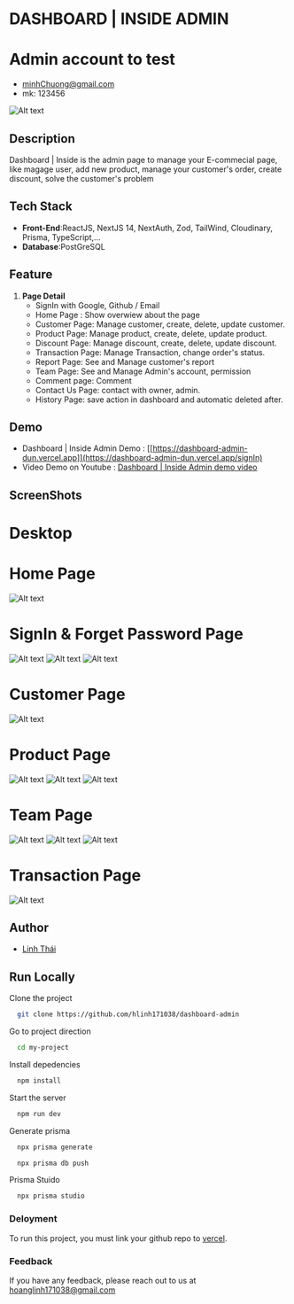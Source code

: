 
# DASHBOARD | INSIDE ADMIN

# Admin account to test
 - minhChuong@gmail.com
 - mk: 123456

![Alt text](dashboard-home.png)

## Description
<p>Dashboard | Inside is the admin page to manage your E-commecial page, like magage user, add new product, manage your customer's order, create discount, solve the customer's problem</p>
 
## Tech Stack
  - **Front-End**:ReactJS, NextJS 14, NextAuth, Zod, TailWind, Cloudinary, Prisma, TypeScript,...
  - **Database**:PostGreSQL

## Feature
1. **Page Detail**
    -  SignIn with Google, Github / Email 
    -  Home Page : Show overwiew about the page
    -  Customer Page: Manage customer, create, delete, update customer.
    -  Product Page: Manage product, create, delete, update product.
    -  Discount Page: Manage discount, create, delete, update discount.
    -  Transaction Page: Manage Transaction, change order's status.
    -  Report Page: See and Manage customer's report 
    -  Team Page: See and Manage Admin's account, permission
    -  Comment page: Comment
    -  Contact Us Page: contact with owner, admin.
    -  History Page: save action in dashboard and automatic deleted after.


## Demo
- Dashboard | Inside Admin Demo : 
[[https://dashboard-admin-dun.vercel.app]](https://dashboard-admin-dun.vercel.app/signIn)
- Video Demo on Youtube : 
[Dashboard | Inside Admin demo video](https://youtu.be/IMYshe-oIm0?si=qQehXEyb8XUvNG-1)

## ScreenShots

 # Desktop
  # Home Page

  ![Alt text](dashboard-home.png)

  # SignIn & Forget Password Page

   ![Alt text](signIn.png)
   ![Alt text](forget-1.png)
   ![Alt text](forget-2.png)

   # Customer Page

   ![Alt text](customer.png)

 # Product Page

  ![Alt text](dashboard-product.png)
  ![Alt text](dashboard-product-add.png)
  ![Alt text](dashboard-product-detail.png)

 # Team Page

  ![Alt text](dashboard-team.png)
  ![Alt text](dashboard-team-comment.png)
  ![Alt text](dashboard-team-permission.png)

# Transaction Page

  ![Alt text](dashboard-transaction.png)

## Author
 - [Linh Thái](https://www.facebook.com/Linh201199)

## Run Locally
Clone the project

```bash
  git clone https://github.com/hlinh171038/dashboard-admin
```
Go to project direction

```bash
  cd my-project
```

Install depedencies

```bash
  npm install
```

Start the server

```bash
  npm run dev
```
Generate prisma

```bash
  npx prisma generate
```

```bash
  npx prisma db push
```

Prisma  Stuido
```bash
  npx prisma studio
```

### Deloyment
To run this project, you must link your github repo to [vercel](https://vercel.com/).

### Feedback
If you have any feedback, please reach out to us at hoanglinh171038@gmail.com

